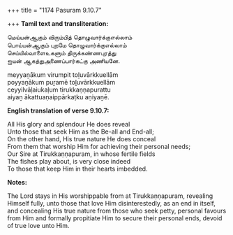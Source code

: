 +++
title = "1174 Pasuram 9.10.7"

+++
**Tamil text and transliteration:**

மெய்யன்ஆகும் விரும்பித் தொழுவார்க்குஎல்லாம்  
பொய்யன்ஆகும் புறமே தொழுவார்க்குஎல்லாம்  
செய்யில்வாளைஉகளும் திருக்கண்ணபுரத்து  
ஐயன் ஆகத்துஅணைப்பார்கட்கு அணியனே.

meyyaṉākum virumpit toḻuvārkkuellām  
poyyaṉākum puṟamē toḻuvārkkuellām  
ceyyilvāḷaiukaḷum tirukkaṇṇapurattu  
aiyaṉ ākattuaṇaippārkaṭku aṇiyaṉē.

**English translation of verse 9.10.7:**

All His glory and splendour He does reveal  
Unto those that seek Him as the Be-all and End-all;  
On the other hand, His true nature He does conceal  
From them that worship Him for achieving their personal needs;  
Our Sire at Tirukkaṇṇapuram, in whose fertile fields  
The fishes play about, is very close indeed  
To those that keep Him in their hearts imbedded.

**Notes:**

The Lord stays in His worshippable from at Tirukkaṇṇapuram, revealing Himself fully, unto those that love Him disinterestedly, as an end in itself, and concealing His true nature from those who seek petty, personal favours from Him and formally propitiate Him to secure their personal ends, devoid of true love unto Him.


